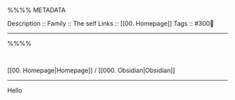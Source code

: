 %%%%
METADATA

Description :: 
Family :: The self
Links :: [[00. Homepage]]
Tags :: #300💭 


---
%%%%

<br>

[[00. Homepage|Homepage]] / [[000. Obsidian|Obsidian]]

---

Hello